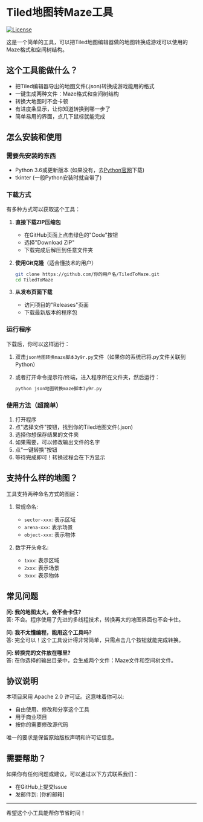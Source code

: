 # Tiled地图转Maze工具

[![License](https://img.shields.io/badge/License-Apache%202.0-blue.svg)](https://opensource.org/licenses/Apache-2.0)

这是一个简单的工具，可以把Tiled地图编辑器做的地图转换成游戏可以使用的Maze格式和空间树结构。

## 这个工具能做什么？

- 把Tiled编辑器导出的地图文件(.json)转换成游戏能用的格式
- 一键生成两种文件：Maze格式和空间树结构
- 转换大地图时不会卡顿
- 有进度条显示，让你知道转换到哪一步了
- 简单易用的界面，点几下鼠标就能完成

## 怎么安装和使用

### 需要先安装的东西
- Python 3.6或更新版本 (如果没有，去[Python官网](https://www.python.org/downloads/)下载)
- tkinter (一般Python安装时就自带了)

### 下载方式

有多种方式可以获取这个工具：

1. **直接下载ZIP压缩包**
   - 在GitHub页面上点击绿色的"Code"按钮
   - 选择"Download ZIP"
   - 下载完成后解压到任意文件夹

2. **使用Git克隆**（适合懂技术的用户）
   ```bash
   git clone https://github.com/你的用户名/TiledToMaze.git
   cd TiledToMaze
   ```

3. **从发布页面下载**
   - 访问项目的"Releases"页面
   - 下载最新版本的程序包

### 运行程序

下载后，你可以这样运行：

1. 双击`json地图转换maze脚本3y9r.py`文件（如果你的系统已将.py文件关联到Python）

2. 或者打开命令提示符/终端，进入程序所在文件夹，然后运行：
   ```bash
   python json地图转换maze脚本3y9r.py
   ```

### 使用方法（超简单）

1. 打开程序
2. 点"选择文件"按钮，找到你的Tiled地图文件(.json)
3. 选择你想保存结果的文件夹
4. 如果需要，可以修改输出文件的名字
5. 点"一键转换"按钮
6. 等待完成即可！转换过程会在下方显示

## 支持什么样的地图？

工具支持两种命名方式的图层：

1. 常规命名:
   - `sector-xxx`: 表示区域
   - `arena-xxx`: 表示场景
   - `object-xxx`: 表示物体

2. 数字开头命名:
   - `1xxx`: 表示区域
   - `2xxx`: 表示场景
   - `3xxx`: 表示物体

## 常见问题

**问: 我的地图太大，会不会卡住?**  
答: 不会。程序使用了先进的多线程技术，转换再大的地图界面也不会卡住。

**问: 我不太懂编程，能用这个工具吗?**  
答: 完全可以！这个工具设计得非常简单，只需点击几个按钮就能完成转换。

**问: 转换完的文件放在哪里?**  
答: 在你选择的输出目录中，会生成两个文件：Maze文件和空间树文件。

## 协议说明

本项目采用 Apache 2.0 许可证。这意味着你可以:

- 自由使用、修改和分享这个工具
- 用于商业项目
- 按你的需要修改源代码

唯一的要求是保留原始版权声明和许可证信息。

## 需要帮助？

如果你有任何问题或建议，可以通过以下方式联系我们：

- 在GitHub上提交Issue
- 发邮件到: [你的邮箱]

---

希望这个小工具能帮你节省时间！

